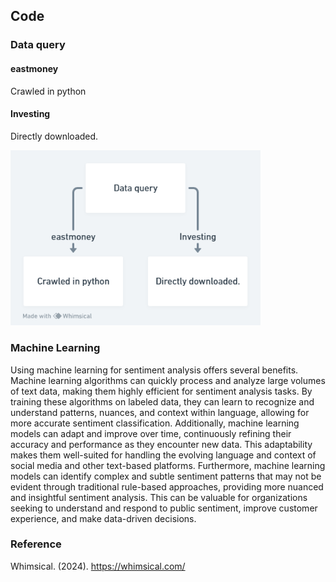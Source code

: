 ## Code

### Data query
#### eastmoney 
Crawled in python

#### Investing
Directly downloaded.

<img src="code_steps.png" width=400>

### Machine Learning
Using machine learning for sentiment analysis offers several benefits. Machine learning algorithms can quickly process and analyze large volumes of text data, making them highly efficient for sentiment analysis tasks. By training these algorithms on labeled data, they can learn to recognize and understand patterns, nuances, and context within language, allowing for more accurate sentiment classification. Additionally, machine learning models can adapt and improve over time, continuously refining their accuracy and performance as they encounter new data. This adaptability makes them well-suited for handling the evolving language and context of social media and other text-based platforms. Furthermore, machine learning models can identify complex and subtle sentiment patterns that may not be evident through traditional rule-based approaches, providing more nuanced and insightful sentiment analysis. This can be valuable for organizations seeking to understand and respond to public sentiment, improve customer experience, and make data-driven decisions.

### Reference
Whimsical. (2024). https://whimsical.com/
